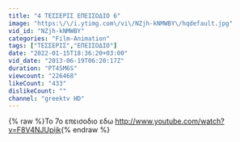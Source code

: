 ```yaml
---
title: "4 ΤΕΣΣΕΡΙΣ ΕΠΕΙΣΟΔΙΟ 6"
image: "https:\/\/i.ytimg.com\/vi\/NZjh-kNMWBY\/hqdefault.jpg"
vid_id: "NZjh-kNMWBY"
categories: "Film-Animation"
tags: ["ΤΕΣΣΕΡΙΣ","ΕΠΕΙΣΟΔΙΟ"]
date: "2022-01-15T18:36:20+03:00"
vid_date: "2013-06-19T06:20:17Z"
duration: "PT45M6S"
viewcount: "226468"
likeCount: "433"
dislikeCount: ""
channel: "greektv HD"
---
```

{% raw %}Το 7ο επεισοδιο εδω <a rel="nofollow" target="blank" href="http://www.youtube.com/watch?v=F8V4NJUpijk">http://www.youtube.com/watch?v=F8V4NJUpijk</a>{% endraw %}

